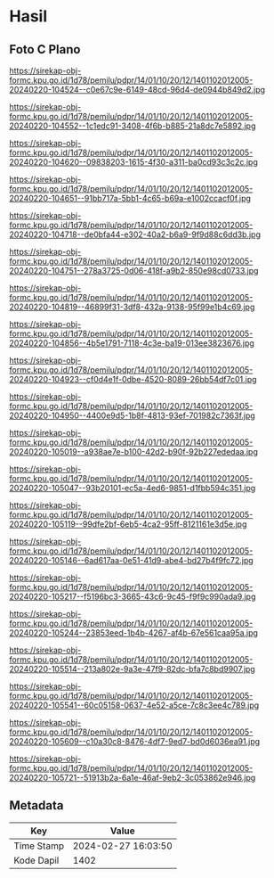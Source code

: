 # Hasil

## Foto C Plano

https://sirekap-obj-formc.kpu.go.id/1d78/pemilu/pdpr/14/01/10/20/12/1401102012005-20240220-104524--c0e67c9e-6149-48cd-96d4-de0944b849d2.jpg

https://sirekap-obj-formc.kpu.go.id/1d78/pemilu/pdpr/14/01/10/20/12/1401102012005-20240220-104552--1c1edc91-3408-4f6b-b885-21a8dc7e5892.jpg

https://sirekap-obj-formc.kpu.go.id/1d78/pemilu/pdpr/14/01/10/20/12/1401102012005-20240220-104620--09838203-1615-4f30-a311-ba0cd93c3c2c.jpg

https://sirekap-obj-formc.kpu.go.id/1d78/pemilu/pdpr/14/01/10/20/12/1401102012005-20240220-104651--91bb717a-5bb1-4c65-b69a-e1002ccacf0f.jpg

https://sirekap-obj-formc.kpu.go.id/1d78/pemilu/pdpr/14/01/10/20/12/1401102012005-20240220-104718--de0bfa44-e302-40a2-b6a9-9f9d88c6dd3b.jpg

https://sirekap-obj-formc.kpu.go.id/1d78/pemilu/pdpr/14/01/10/20/12/1401102012005-20240220-104751--278a3725-0d06-418f-a9b2-850e98cd0733.jpg

https://sirekap-obj-formc.kpu.go.id/1d78/pemilu/pdpr/14/01/10/20/12/1401102012005-20240220-104819--46899f31-3df8-432a-9138-95f99e1b4c69.jpg

https://sirekap-obj-formc.kpu.go.id/1d78/pemilu/pdpr/14/01/10/20/12/1401102012005-20240220-104856--4b5e1791-7118-4c3e-ba19-013ee3823676.jpg

https://sirekap-obj-formc.kpu.go.id/1d78/pemilu/pdpr/14/01/10/20/12/1401102012005-20240220-104923--cf0d4e1f-0dbe-4520-8089-26bb54df7c01.jpg

https://sirekap-obj-formc.kpu.go.id/1d78/pemilu/pdpr/14/01/10/20/12/1401102012005-20240220-104950--4400e9d5-1b8f-4813-93ef-701982c7363f.jpg

https://sirekap-obj-formc.kpu.go.id/1d78/pemilu/pdpr/14/01/10/20/12/1401102012005-20240220-105019--a938ae7e-b100-42d2-b90f-92b227ededaa.jpg

https://sirekap-obj-formc.kpu.go.id/1d78/pemilu/pdpr/14/01/10/20/12/1401102012005-20240220-105047--93b20101-ec5a-4ed6-9851-d1fbb594c351.jpg

https://sirekap-obj-formc.kpu.go.id/1d78/pemilu/pdpr/14/01/10/20/12/1401102012005-20240220-105119--99dfe2bf-6eb5-4ca2-95ff-8121161e3d5e.jpg

https://sirekap-obj-formc.kpu.go.id/1d78/pemilu/pdpr/14/01/10/20/12/1401102012005-20240220-105146--6ad617aa-0e51-41d9-abe4-bd27b4f9fc72.jpg

https://sirekap-obj-formc.kpu.go.id/1d78/pemilu/pdpr/14/01/10/20/12/1401102012005-20240220-105217--f5196bc3-3665-43c6-9c45-f9f9c990ada9.jpg

https://sirekap-obj-formc.kpu.go.id/1d78/pemilu/pdpr/14/01/10/20/12/1401102012005-20240220-105244--23853eed-1b4b-4267-af4b-67e561caa95a.jpg

https://sirekap-obj-formc.kpu.go.id/1d78/pemilu/pdpr/14/01/10/20/12/1401102012005-20240220-105514--213a802e-9a3e-47f9-82dc-bfa7c8bd9907.jpg

https://sirekap-obj-formc.kpu.go.id/1d78/pemilu/pdpr/14/01/10/20/12/1401102012005-20240220-105541--60c05158-0637-4e52-a5ce-7c8c3ee4c789.jpg

https://sirekap-obj-formc.kpu.go.id/1d78/pemilu/pdpr/14/01/10/20/12/1401102012005-20240220-105609--c10a30c8-8476-4df7-9ed7-bd0d6036ea91.jpg

https://sirekap-obj-formc.kpu.go.id/1d78/pemilu/pdpr/14/01/10/20/12/1401102012005-20240220-105721--51913b2a-6a1e-46af-9eb2-3c053862e946.jpg


## Metadata

| Key        | Value               |
| ---------- | ------------------- |
| Time Stamp | 2024-02-27 16:03:50 |
| Kode Dapil | 1402                |



